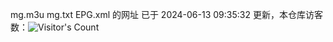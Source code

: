 mg.m3u  mg.txt  EPG.xml  的网址 已于 2024-06-13 09:35:32 更新，本仓库访客数：![Visitor's Count](https://profile-counter.glitch.me/pxiptv_TV/count.svg)

